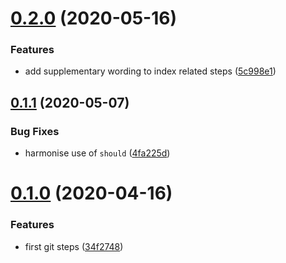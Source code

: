 # [0.2.0](https://github.com/opinionated-digital-center/behave4git/compare/v0.1.1...v0.2.0) (2020-05-16)


### Features

* add supplementary wording to index related steps ([5c998e1](https://github.com/opinionated-digital-center/behave4git/commit/5c998e1e80375878c1ed5ca744bd71834b5de35e))

## [0.1.1](https://github.com/opinionated-digital-center/behave4git/compare/v0.1.0...v0.1.1) (2020-05-07)


### Bug Fixes

* harmonise use of `should` ([4fa225d](https://github.com/opinionated-digital-center/behave4git/commit/4fa225dcb219d12b2f881b5b82919ea5bd55af1c))

# [0.1.0](https://github.com/opinionated-digital-center/behave4git/compare/v0.0.0...v0.1.0) (2020-04-16)


### Features

* first git steps ([34f2748](https://github.com/opinionated-digital-center/behave4git/commit/34f2748e71ab5771cc6726f6bc50493c50a46d19))
